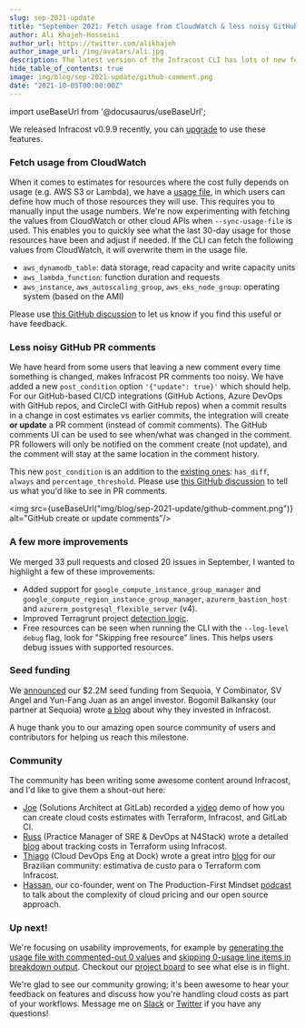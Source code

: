 ```yaml
---
slug: sep-2021-update
title: "September 2021: Fetch usage from CloudWatch & less noisy GitHub comments"
author: Ali Khajeh-Hosseini
author_url: https://twitter.com/alikhajeh
author_image_url: /img/avatars/ali.jpg
description: The latest version of the Infracost CLI has lots of new features, upgrade to try them!
hide_table_of_contents: true
image: img/blog/sep-2021-update/github-comment.png
date: "2021-10-05T00:00:00Z"
---
```


import useBaseUrl from '@docusaurus/useBaseUrl';

We released Infracost v0.9.9 recently, you can [upgrade](/docs/#1-install-infracost) to use these features.

### Fetch usage from CloudWatch

When it comes to estimates for resources where the cost fully depends on usage (e.g. AWS S3 or Lambda), we have a [usage file](/docs/usage_based_resources), in which users can define how much of those resources they will use. This requires you to manually input the usage numbers. We're now experimenting with fetching the values from CloudWatch or other cloud APIs when `--sync-usage-file` is used. This enables you to quickly see what the last 30-day usage for those resources have been and adjust if needed. If the CLI can fetch the following values from CloudWatch, it will overwrite them in the usage file.
- `aws_dynamodb_table`: data storage, read capacity and write capacity units
- `aws_lambda_function`: function duration and requests
- `aws_instance`, `aws_autoscaling_group`, `aws_eks_node_group`: operating system (based on the AMI)

<!--truncate-->

Please use [this GitHub discussion](https://github.com/infracost/infracost/discussions/985) to let us know if you find this useful or have feedback.

### Less noisy GitHub PR comments

We have heard from some users that leaving a new comment every time something is changed, makes Infracost PR comments too noisy. We have added a new `post_condition` option `'{"update": true}'` which should help. For our GitHub-based CI/CD integrations (GitHub Actions, Azure DevOps with GitHub repos, and CircleCI with GitHub repos) when a commit results in a change in cost estimates vs earlier commits, the integration will create **or update** a PR comment (instead of commit comments). The GitHub comments UI can be used to see when/what was changed in the comment. PR followers will only be notified on the comment create (not update), and the comment will stay at the same location in the comment history.

This new `post_condition` is an addition to the [existing ones](https://github.com/infracost/infracost-gh-action#post_condition): `has_diff`, `always` and `percentage_threshold`. Please use [this GitHub discussion](https://github.com/infracost/infracost/discussions/1016) to tell us what you'd like to see in PR comments.

<img src={useBaseUrl("img/blog/sep-2021-update/github-comment.png")} alt="GitHub create or update comments"/>

### A few more improvements

We merged 33 pull requests and closed 20 issues in September, I wanted to highlight a few of these improvements:
- Added support for `google_compute_instance_group_manager` and `google_compute_region_instance_group_manager`, `azurerm_bastion_host` and `azurerm_postgresql_flexible_server` (v4).
- Improved Terragrunt project [detection logic](/docs/features/terragrunt/#how-the-terragrunt-integration-works).
- Free resources can be seen when running the CLI with the `--log-level debug` flag, look for "Skipping free resource" lines. This helps users debug issues with supported resources.

### Seed funding

We [announced](https://www.infracost.io/blog/infracost-sequoia-seed) our $2.2M seed funding from Sequoia, Y Combinator, SV Angel and Yun-Fang Juan as an angel investor. Bogomil Balkansky (our partner at Sequoia) wrote [a blog](https://medium.com/sequoia-capital/infracost-the-devfinance-cloud-cost-management-solution-we-were-looking-for-1cd75300a600) about why they invested in Infracost.

A huge thank you to our amazing open source community of users and contributors for helping us reach this milestone.

### Community

The community has been writing some awesome content around Infracost, and I'd like to give them a shout-out here:
- [Joe](https://www.linkedin.com/in/joe-a-randazzo/) (Solutions Architect at GitLab) recorded a [video](https://youtu.be/r05HIk2Qxng) demo of how you can create cloud costs estimates with Terraform, Infracost, and GitLab CI.
- [Russ](https://twitter.com/russmckendrick) (Practice Manager of SRE & DevOps at N4Stack) wrote a detailed [blog](https://n4stack.io/2021/09/14/tracking-costs-in-terraform-using-infracost/) about tracking costs in Terraform using Infracost.
- [Thiago](https://twitter.com/AlexandriaThiag) (Cloud DevOps Eng at Dock) wrote a great intro [blog](https://thiagoalexandria.com.br/estimativa-de-custo-para-o-terraform-com-infracost/) for our Brazilian community: estimativa de custo para o Terraform com Infracost.
- [Hassan](https://twitter.com/hassankhosseini), our co-founder, went on The Production-First Mindset [podcast](https://www.productionfirstmindset.com/1815444/9184355-hassan-khajeh-hosseini-infracost-ceo-to-cloud-or-not-to-cloud) to talk about the complexity of cloud pricing and our open source approach.

### Up next!

We're focusing on usability improvements, for example by [generating the usage file with commented-out 0 values](https://github.com/infracost/infracost/issues/930) and [skipping 0-usage line items in breakdown output](https://github.com/infracost/infracost/issues/929). Checkout our [project board](https://github.com/infracost/infracost/projects/2) to see what else is in flight.

We're glad to see our community growing; it's been awesome to hear your feedback on features and discuss how you're handling cloud costs as part of your workflows. Message me on [Slack](https://www.infracost.io/community-chat) or [Twitter](https://twitter.com/alikhajeh) if you have any questions!
